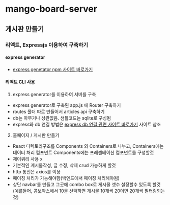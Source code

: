 # mango-board-server


## 게시판 만들기

### 리액트, Expressjs 이용하여 구축하기
#### express generator
- [express genetator npm 사이트 바로가기](https://www.npmjs.com/package/express-generator)
#### 리액트 CLI 사용

1. express generator를 이용하여 서버를 구축
- express generator로 구축된 app.js 에 Router 구축하기
- routes 폴더 따로 만들어서 articles api 구축하기
- db는 아무거나 상관없음. 샘플코드는 sqlite로 구성됨
- express와 db 연결 방법은 [express db 연결 관련 사이트 바로가기](https://expressjs.com/en/guide/database-integration.html) 사이트 참조




2. 홈페이지 / 게시판 만들기
- React 디렉토리구조를 Components 와 Containers로 나누고, Containers에는 데이터 처리 컴포넌트 Components에는 프레젠테이션 컴포넌트를 구성할것
- 제이쿼리 사용 x
- 기본적인 게시물작성, 글 수정, 삭제 crud 가능하게 할것
- http 통신은 axios를 이용
- 페이징 처리가 가능해야함(백엔드에서 페이징 처리해야됨)
- 상단 navbar를 만들고 그곳에 combo box로 게시물 갯수 설정할수 있도록 할것(예를들어, 콤보박스에서 10을 선택하면 게시물 10개씩 20이면 20개씩 필터링되는것)
